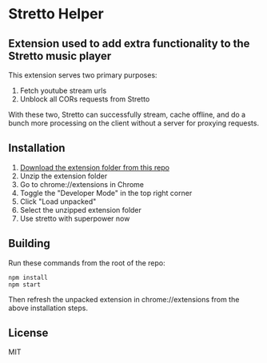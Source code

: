 # Stretto Helper
## Extension used to add extra functionality to the Stretto music player

This extension serves two primary purposes:
1. Fetch youtube stream urls
2. Unblock all CORs requests from Stretto

With these two, Stretto can successfully stream, cache offline, and do a bunch more processing on the client without a server for proxying requests.

## Installation

1. [Download the extension folder from this repo](https://minhaskamal.github.io/DownGit/#/home?url=https://github.com/benkaiser/Stretto-Helper-Extension/tree/master/extension)
2. Unzip the extension folder
3. Go to chrome://extensions in Chrome
4. Toggle the "Developer Mode" in the top right corner
5. Click "Load unpacked"
6. Select the unzipped extension folder
7. Use stretto with superpower now

## Building

Run these commands from the root of the repo:

```
npm install
npm start
```

Then refresh the unpacked extension in chrome://extensions from the above installation steps.

## License

MIT